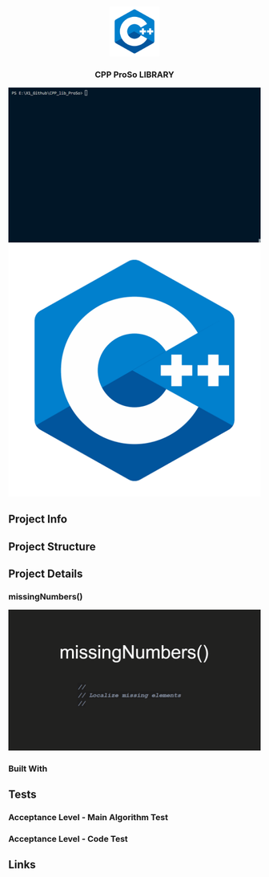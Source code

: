 <!-- PROJECT LOGO -->
<br/>
<div align="center">
    <img src="70_Documentation/00_ReadmeFiles/cpp.png" alt="Logo" width="100" height="100">
  </a>

<h3 align="center">CPP ProSo LIBRARY  </h3>
</div>

![Logo](70_Documentation/00_ReadmeFiles/cmd.gif)
![Logo](70_Documentation/00_ReadmeFiles/cpp.png)
<!-- TABLE OF CONTENTS -->
## Project Info
## Project Structure
## Project Details
### missingNumbers()
![Logo](70_Documentation/00_ReadmeFiles/missingNumbers_1.gif)
### Built With
## Tests
### Acceptance Level - Main Algorithm Test
### Acceptance Level - Code Test
## Links
<!-- MARKDOWN LINKS & IMAGES -->
<!-- https://www.markdownguide.org/basic-syntax/#reference-style-links -->
